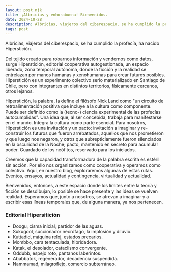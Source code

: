 ```yaml
---
layout: post.njk
title: ¡Albricias y enhorabuena! Bienvenidos.
date: 2024-10-28
description: Albricias, viajeros del ciberespacio, se ha cumplido la profecía, ha nacido Hiperstición.
tags: post
---
```


Albricias, viajeros del ciberespacio, se ha cumplido la profecía, ha nacido Hiperstición.

Del tejido creado para robarnos información y vendernos como datos, surge Hiperstición, editorial cooperativa autogestionada, un espacio liberado, zona temporal autónoma, donde la ficción y la realidad se entrelazan por manos humanas y xenohumanas para crear futuros posibles. Hiperstición es un experimento colectivo serio materializado en Santiago de Chile, pero con integrantes en distintos territorios, físicamente cercanos, otros lejanos.

Hiperstición, la palabra, la define el filósofo Nick Land como "un circuito de retroalimentación positiva que incluye a la cultura como componente. Puede ser definido como la (tecno-) ciencia experimental de las profecías autocumplidas". Una idea que, al ser concebida, trabaja para manifestarse en el mundo. Integra la cultura como parte esencial. Para nosotros, Hiperstición es una invitación y un pacto: invitación a imaginar y re-construir los futuros que fueron arrebatados, aquellos que nos prometieron y que luego nos negaron, y otros que subrepticiamente fueron silenciados en la oscuridad de la Noche; pacto, mantenido en secreto para acumular poder. Guardado de los neófitos, reservado para los iniciados.

Creemos que la capacidad transformadora de la palabra escrita es estéril sin acción. Por ello nos organizamos como cooperativa y operamos como colectivo. Aquí, en nuestro blog, exploraremos algunas de estas rutas. Eventos, ensayos, actualidad y contingencia, virtualidad y actualidad.

Bienvenidos, entonces, a este espacio donde los límites entre la teoría y ficción se desdibujan, lo posible se hace presente y las ideas se vuelven realidad. Esperamos que, junto a nosotros, se atrevan a imaginar y a escribir esas líneas temporales que, de alguna manera, ya nos pertenecen.


<h3>Editorial Hipersitición</h3>

+ Doogu, cisma inicial, partidor de las aguas.
+ Sukugool, succionador necrófago, la implosión y diluvio.
+ Kuttadid, máquina reloj, estados precarios.
+ Mombbo, cara tentaculada, hibridadora.
+ Katak, el desolador, cataclismo convergente. 
+ Oddubb, espejo roto, pantanos laberintos.
+ Ababbatok, regenerador, decadencia suspendida.
+ Nammamad, milagroflejo, comercio subterráneo.
